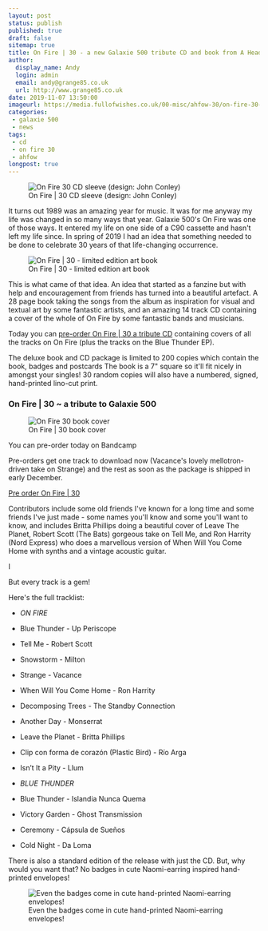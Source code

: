```yaml
---
layout: post
status: publish
published: true
draft: false
sitemap: true
title: On Fire | 30 - a new Galaxie 500 tribute CD and book from A Head Full of Wishes
author:
  display_name: Andy
  login: admin
  email: andy@grange85.co.uk
  url: http://www.grange85.co.uk
date: 2019-11-07 13:50:00
imageurl: https://media.fullofwishes.co.uk/00-misc/ahfow-30/on-fire-30-cd-cover.jpg
categories:
 - galaxie 500
 - news
tags:
 - cd
 - on fire 30
 - ahfow
longpost: true
---
```


<figure class="caption aligncenter"><img src="https://media.fullofwishes.co.uk/00-misc/ahfow-30/on-fire-30-cd-cover.jpg" alt="On Fire 30 CD sleeve (design: John Conley)" /><figcaption class="caption-text">On Fire | 30 CD sleeve (design: John Conley)</figcaption></figure>

It turns out 1989 was an amazing year for music. It was for me anyway my life was changed in so many ways that year. Galaxie 500's On Fire was one of those ways. It entered my life on one side of a C90 cassette and hasn't left my life since. In spring of 2019 I had an idea that something needed to be done to celebrate 30 years of that life-changing occurrence.

<div class="col-md-6 pull-right">
<figure class="caption aligncenter"><img src="https://media.fullofwishes.co.uk/00-misc/ahfow-30/on-fire-30-book-open.jpg" alt="On Fire | 30 - limited edition art book" /><figcaption class="caption-text">On Fire | 30 - limited edition art book</figcaption></figure>
</div>

This is what came of that idea. An idea that started as a fanzine but with help and encouragement from friends has turned into a beautiful artefact. A 28 page book taking the songs from the album as inspiration for visual and textual art by some fantastic artists, and an amazing 14 track CD containing a cover of the whole of On Fire by some fantastic bands and musicians.

Today you can [pre-order On Fire \| 30 a tribute CD](https://aheadfullofwishes.bandcamp.com) containing covers of all the tracks on On Fire (plus the tracks on the Blue Thunder EP).

<!--more-->

The deluxe book and CD package is limited to 200 copies which contain the book, badges and postcards The book is a 7" square so it'll fit nicely in amongst your singles! 30 random copies will also have a numbered, signed, hand-printed lino-cut print.

<div class="panel panel-primary row">
  <div class="panel-heading"><h3>On Fire | 30 ~ a tribute to Galaxie 500</h3></div>
  <div class="panel-body">
    <div class="col-md-6">
      <figure class="caption"><img src="https://media.fullofwishes.co.uk/00-misc/ahfow-30/on-fire-30-book-cover.jpg" alt="On Fire 30 book cover" /><figcaption class="caption-text">On Fire | 30 book cover</figcaption></figure>
    </div>
    <div class="col-md-6 bottom-align-text">
      <p>You can pre-order today on Bandcamp </p>
      <p>Pre-orders get one track to download now (Vacance's lovely mellotron-driven take on Strange) and the rest as soon as the package is shipped in early December.</p>
      <p><a class="btn btn-primary btn-lg" href="https://aheadfullofwishes.bandcamp.com" role="button">Pre order On Fire | 30</a></p>
    </div>
  </div>
</div>

Contributors include some old friends I've known for a long time and some friends I've just made - some names you'll know and some you'll want to know, and includes Britta Phillips doing a beautiful cover of Leave The Planet, Robert Scott (The Bats) gorgeous take on Tell Me, and Ron Harrity (Nord Express) who does a marvellous version of When Will You Come Home with synths and a vintage acoustic guitar.

I

But every track is a gem!

Here's the full tracklist:

- _ON FIRE_
- Blue Thunder - Up Periscope
- Tell Me - Robert Scott
- Snowstorm - Milton
- Strange - Vacance
- When Will You Come Home - Ron Harrity
- Decomposing Trees - The Standby Connection
- Another Day - Monserrat
- Leave the Planet - Britta Phillips
- Clip con forma de corazón (Plastic Bird) - Río Arga
- Isn’t It a Pity - Llum

- _BLUE THUNDER_
- Blue Thunder - Islandia Nunca Quema
- Victory Garden - Ghost Transmission
- Ceremony - Cápsula de Sueños
- Cold Night - Da Loma

There is also a standard edition of the release with just the CD. But, why would you want that? No badges in cute Naomi-earring inspired hand-printed envelopes!

<figure class="caption aligncenter"><img src="https://media.fullofwishes.co.uk/00-misc/ahfow-30/on-fire-30-badges.jpg" alt="Even the badges come in cute hand-printed Naomi-earring envelopes!" /><figcaption class="caption-text">Even the badges come in cute hand-printed Naomi-earring envelopes!</figcaption></figure>

